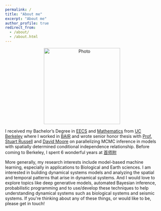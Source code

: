 ```yaml
---
permalink: /
title: "About me"
excerpt: "About me"
author_profile: true
redirect_from: 
  - /about/
  - /about.html
---
```


<p align="center">
  <img src="https://kadysongbb.github.io/images/junsong.jpg?raw=true" alt="Photo" style="width: 250px;"/> 
</p>


I received my Bachelor’s Degree in [EECS](https://eecs.berkeley.edu/) and [Mathematics](https://math.berkeley.edu/) from [UC Berkeley](https://www.berkeley.edu/) where I worked in [BAIR](http://bair.berkeley.edu/) and wrote senior honor thesis with [Prof. Stuart Russell](http://people.eecs.berkeley.edu/~russell/) and [David Moore](https://davmre.github.io/) on parallelizing MCMC inference in models with spatially determined conditional independence relationship. Before coming to Berkeley, I spent 6 wonderful years at [首师附](http://www.cnuschool.org/)

More generally, my research interests include model-based machine learning, especially in applications to Biological and Earth sciences.  I am interested in building dynamical systems models and analyzing the spatial and temporal patterns that arise in dynamical systems.  And I would love to explore topics like deep generative models, automated Bayesian inference, probabilistic programming and to use/develop these techniques to help understanding dynamical systems such as biological systems and seismic systems. If you're thinking about any of these things, or would like to be, please get in touch! 
